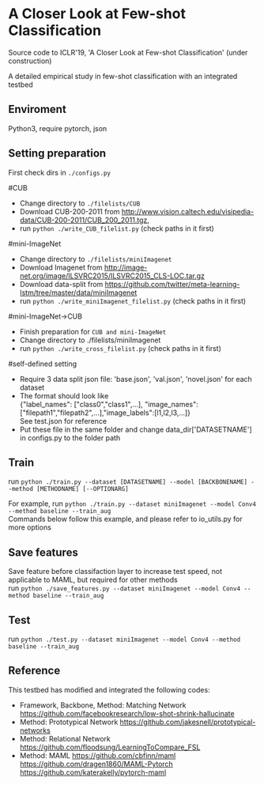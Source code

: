 # A Closer Look at Few-shot Classification
Source code to ICLR'19, 'A Closer Look at Few-shot Classification' (under construction)

A detailed empirical study in few-shot classification with an integrated testbed

## Enviroment
Python3, require pytorch, json

## Setting preparation
First check dirs in `./configs.py` 

#CUB
* Change directory to `./filelists/CUB`
* Download CUB-200-2011 from http://www.vision.caltech.edu/visipedia-data/CUB-200-2011/CUB_200_2011.tgz,
* run `python ./write_CUB_filelist.py`  (check paths in it first)

#mini-ImageNet
* Change directory to `./filelists/miniImagenet`
* Download Imagenet from http://image-net.org/image/ILSVRC2015/ILSVRC2015_CLS-LOC.tar.gz
* Download data-split from https://github.com/twitter/meta-learning-lstm/tree/master/data/miniImagenet
* run `python ./write_miniImagenet_filelist.py` (check paths in it first) 

#mini-ImageNet->CUB
* Finish preparation for `CUB and mini-ImageNet`
* Change directory to ./filelists/miniImagenet 
* run `python ./write_cross_filelist.py`  (check paths in it first)

#self-defined setting
* Require 3 data split json file: 'base.json', 'val.json', 'novel.json' for each dataset  
* The format should look like  
{"label_names": ["class0","class1",...], "image_names": ["filepath1","filepath2",...],"image_labels":[l1,l2,l3,...]}  
See test.json for reference
* Put these file in the same folder and change data_dir['DATASETNAME'] in configs.py to the folder path  

## Train
run `python ./train.py --dataset [DATASETNAME] --model [BACKBONENAME] --method [METHODNAME] [--OPTIONARG]`  

For example, run `python ./train.py --dataset miniImagenet --model Conv4 --method baseline --train_aug`  
Commands below follow this example, and please refer to io_utils.py for more options

## Save features
Save feature before classifaction layer to increase test speed, not applicable to MAML, but required for other methods  
run `python ./save_features.py --dataset miniImagenet --model Conv4 --method baseline --train_aug`
## Test
run `python ./test.py --dataset miniImagenet --model Conv4 --method baseline --train_aug`

## Reference
This testbed has modified and integrated the following codes:

* Framework, Backbone, Method: Matching Network
https://github.com/facebookresearch/low-shot-shrink-hallucinate 
* Method: Prototypical Network
https://github.com/jakesnell/prototypical-networks
* Method: Relational Network
https://github.com/floodsung/LearningToCompare_FSL
* Method: MAML
https://github.com/cbfinn/maml  
https://github.com/dragen1860/MAML-Pytorch  
https://github.com/katerakelly/pytorch-maml


